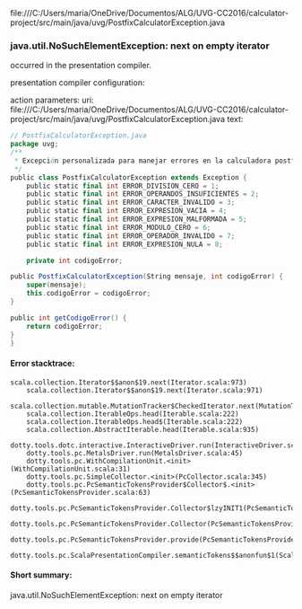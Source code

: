 file:///C:/Users/maria/OneDrive/Documentos/ALG/UVG-CC2016/calculator-project/src/main/java/uvg/PostfixCalculatorException.java
### java.util.NoSuchElementException: next on empty iterator

occurred in the presentation compiler.

presentation compiler configuration:


action parameters:
uri: file:///C:/Users/maria/OneDrive/Documentos/ALG/UVG-CC2016/calculator-project/src/main/java/uvg/PostfixCalculatorException.java
text:
```scala
// PostfixCalculatorException.java
package uvg;
/**
 * Excepción personalizada para manejar errores en la calculadora postfix.
 */
public class PostfixCalculatorException extends Exception {
    public static final int ERROR_DIVISION_CERO = 1;
    public static final int ERROR_OPERANDOS_INSUFICIENTES = 2;
    public static final int ERROR_CARACTER_INVALIDO = 3;
    public static final int ERROR_EXPRESION_VACIA = 4;
    public static final int ERROR_EXPRESION_MALFORMADA = 5;
    public static final int ERROR_MODULO_CERO = 6;
    public static final int ERROR_OPERADOR_INVALIDO = 7;
    public static final int ERROR_EXPRESION_NULA = 8;

    private int codigoError;

public PostfixCalculatorException(String mensaje, int codigoError) {
    super(mensaje);
    this.codigoError = codigoError;
}

public int getCodigoError() {
    return codigoError;
}
}
```



#### Error stacktrace:

```
scala.collection.Iterator$$anon$19.next(Iterator.scala:973)
	scala.collection.Iterator$$anon$19.next(Iterator.scala:971)
	scala.collection.mutable.MutationTracker$CheckedIterator.next(MutationTracker.scala:76)
	scala.collection.IterableOps.head(Iterable.scala:222)
	scala.collection.IterableOps.head$(Iterable.scala:222)
	scala.collection.AbstractIterable.head(Iterable.scala:935)
	dotty.tools.dotc.interactive.InteractiveDriver.run(InteractiveDriver.scala:164)
	dotty.tools.pc.MetalsDriver.run(MetalsDriver.scala:45)
	dotty.tools.pc.WithCompilationUnit.<init>(WithCompilationUnit.scala:31)
	dotty.tools.pc.SimpleCollector.<init>(PcCollector.scala:345)
	dotty.tools.pc.PcSemanticTokensProvider$Collector$.<init>(PcSemanticTokensProvider.scala:63)
	dotty.tools.pc.PcSemanticTokensProvider.Collector$lzyINIT1(PcSemanticTokensProvider.scala:63)
	dotty.tools.pc.PcSemanticTokensProvider.Collector(PcSemanticTokensProvider.scala:63)
	dotty.tools.pc.PcSemanticTokensProvider.provide(PcSemanticTokensProvider.scala:88)
	dotty.tools.pc.ScalaPresentationCompiler.semanticTokens$$anonfun$1(ScalaPresentationCompiler.scala:109)
```
#### Short summary: 

java.util.NoSuchElementException: next on empty iterator